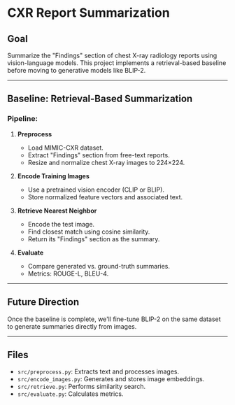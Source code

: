 # CXR Report Summarization

## Goal
Summarize the "Findings" section of chest X-ray radiology reports using vision-language models.
This project implements a retrieval-based baseline before moving to generative models like BLIP-2.

---

## Baseline: Retrieval-Based Summarization

### Pipeline:
1. **Preprocess**
   - Load MIMIC-CXR dataset.
   - Extract "Findings" section from free-text reports.
   - Resize and normalize chest X-ray images to 224×224.

2. **Encode Training Images**
   - Use a pretrained vision encoder (CLIP or BLIP).
   - Store normalized feature vectors and associated text.

3. **Retrieve Nearest Neighbor**
   - Encode the test image.
   - Find closest match using cosine similarity.
   - Return its "Findings" section as the summary.

4. **Evaluate**
   - Compare generated vs. ground-truth summaries.
   - Metrics: ROUGE-L, BLEU-4.

---

## Future Direction
Once the baseline is complete, we'll fine-tune BLIP-2 on the same dataset to generate summaries directly from images.

---

## Files
- `src/preprocess.py`: Extracts text and processes images.
- `src/encode_images.py`: Generates and stores image embeddings.
- `src/retrieve.py`: Performs similarity search.
- `src/evaluate.py`: Calculates metrics.
